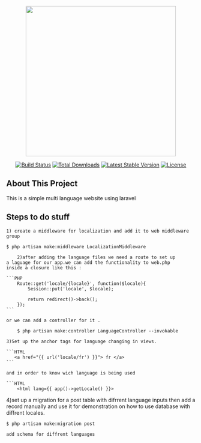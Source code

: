<p align="center"><a href="https://laravel.com" target="_blank"><img src="https://raw.githubusercontent.com/laravel/art/master/logo-lockup/5%20SVG/2%20CMYK/1%20Full%20Color/laravel-logolockup-cmyk-red.svg" width="400"></a></p>

<p align="center">
<a href="https://travis-ci.org/laravel/framework"><img src="https://travis-ci.org/laravel/framework.svg" alt="Build Status"></a>
<a href="https://packagist.org/packages/laravel/framework"><img src="https://img.shields.io/packagist/dt/laravel/framework" alt="Total Downloads"></a>
<a href="https://packagist.org/packages/laravel/framework"><img src="https://img.shields.io/packagist/v/laravel/framework" alt="Latest Stable Version"></a>
<a href="https://packagist.org/packages/laravel/framework"><img src="https://img.shields.io/packagist/l/laravel/framework" alt="License"></a>
</p>

## About This Project

This is a simple multi language website using laravel

## Steps to do stuff

    1) create a middleware for localization and add it to web middleware group

    $ php artisan make:middleware LocalizationMiddleware

        2)after adding the language files we need a route to set up
    a laguage for our app.we can add the functionality to web.php
    inside a closure like this :

    ```PHP
        Route::get('locale/{locale}', function($locale){
            Session::put('locale', $locale);

            return redirect()->back();
        });
    ```

    or we can add a controller for it .

        $ php artisan make:controller LanguageController --invokable

    3)Set up the anchor tags for language changing in views.

    ```HTML
       <a href="{{ url('locale/fr') }}"> fr </a>
    ```

    and in order to know wich language is being used

    ```HTML
        <html lang={{ app()->getLocale() }}>

4)set up a migration for a post table with difrrent language inputs
then add a record manually and use it for demonstration on how to use
database with diffrent locales.

    $ php artisan make:migration post

    add schema for diffrent languages
